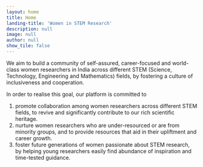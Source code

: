 ```yaml
---
layout: home
title: Home
landing-title: 'Women in STEM Research'
description: null
image: null
author: null
show_tile: false
---
```


We aim to build a community of self-assured, career-focused and world-class women researchers in India across different STEM (Science, Technology, Engineering and Mathematics) fields, by fostering a culture of inclusiveness and cooperation.

In order to realise this goal, our platform is committed to
1. promote collaboration among women researchers across different STEM fields, to revive and significantly contribute to our rich scientific heritage.
2. nurture women researchers who are under-resourced or are from minority groups, and to provide resources that aid in their upliftment and career growth.
3. foster future generations of women passionate about STEM research, by helping young researchers easily find abundance of inspiration and time-tested guidance.
